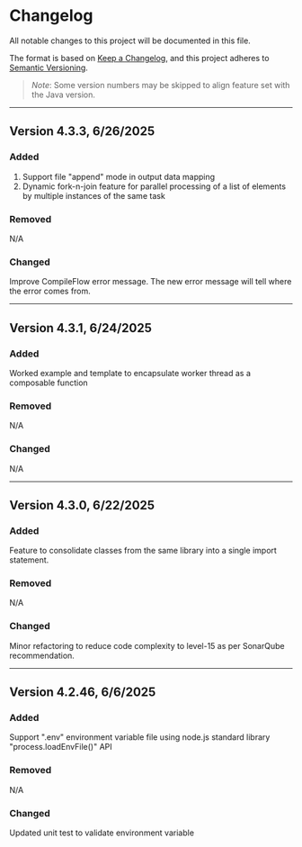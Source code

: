 # Changelog

All notable changes to this project will be documented in this file.

The format is based on [Keep a Changelog](https://keepachangelog.com/en/1.0.0/),
and this project adheres to [Semantic Versioning](https://semver.org/spec/v2.0.0.html).

> *Note*: Some version numbers may be skipped to align feature set with the Java version.

---
## Version 4.3.3, 6/26/2025

### Added

1. Support file "append" mode in output data mapping
2. Dynamic fork-n-join feature for parallel processing of a list of elements by multiple instances of the same task

### Removed

N/A

### Changed

Improve CompileFlow error message. The new error message will tell where the error comes from.

---
## Version 4.3.1, 6/24/2025

### Added

Worked example and template to encapsulate worker thread as a composable function

### Removed

N/A

### Changed

N/A

---
## Version 4.3.0, 6/22/2025

### Added

Feature to consolidate classes from the same library into a single import statement.

### Removed

N/A

### Changed

Minor refactoring to reduce code complexity to level-15 as per SonarQube recommendation.

---
## Version 4.2.46, 6/6/2025

### Added

Support ".env" environment variable file using node.js standard library "process.loadEnvFile()" API

### Removed

N/A

### Changed

Updated unit test to validate environment variable
